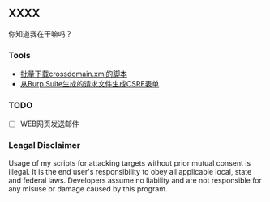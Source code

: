 ## XXXX

你知道我在干嘛吗？

### Tools
* [批量下载crossdomain.xml的脚本](tools/hunt.py)
* [从Burp Suite生成的请求文件生成CSRF表单](tools/generate_csrf_form.py)

### TODO

- [ ] WEB网页发送邮件

### Leagal Disclaimer

Usage of my scripts for attacking targets without prior mutual consent is illegal. It is the end user's responsibility to obey all applicable local, state and federal laws. Developers assume no liability and are not responsible for any misuse or damage caused by this program.
